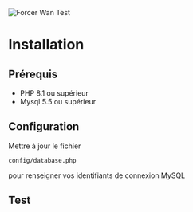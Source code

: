 <img src="https://banners.beyondco.de/Test%20Force%20Wan.png?theme=light&packageManager=&packageName=ForceWanTest&pattern=floatingCogs&style=style_1&description=Test+D%C3%A9veloppement+Force+Wan&md=1&showWatermark=0&fontSize=100px&images=https://alexandre-ribes.fr/build/assets/logo_a_dark.de112076.svg&widths=600" alt="Forcer Wan Test">

# Installation 

## Prérequis

- PHP 8.1 ou supérieur
- Mysql 5.5 ou supérieur

## Configuration 

Mettre à jour le fichier

```
config/database.php
```

pour renseigner vos identifiants de connexion MySQL

## Test